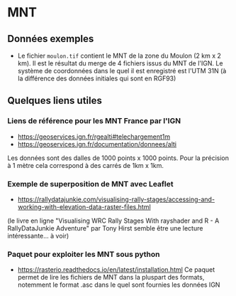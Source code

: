 
# MNT

## Données exemples

* Le fichier `moulon.tif` contient le MNT de la zone du Moulon (2 km x 2 km). Il est le résultat du merge de 4 fichiers issus du MNT de l'IGN. Le système de coordonnées dans le quel il est enregistré est l'UTM 31N (à la différence des données initiales qui sont en RGF93)


## Quelques liens utiles

### Liens de référence pour les MNT France par l'IGN

 * https://geoservices.ign.fr/rgealti#telechargement1m
 * https://geoservices.ign.fr/documentation/donnees/alti

Les données sont des dalles de 1000 points x 1000 points. Pour la précision à 1 mètre cela correspond à des carrés de 1km x 1km.

### Exemple de superposition de MNT avec Leaflet 

 * https://rallydatajunkie.com/visualising-rally-stages/accessing-and-working-with-elevation-data-raster-files.html

 (le livre en ligne "Visualising WRC Rally Stages With rayshader and R - A RallyDataJunkie Adventure" par Tony Hirst semble être une lecture intéressante... à voir)

### Paquet pour exploiter les MNT sous python

 * https://rasterio.readthedocs.io/en/latest/installation.html
 Ce paquet permet de lire les fichiers de MNT dans la pluspart des formats, notemment le format .asc dans le quel sont fournies les données IGN 


